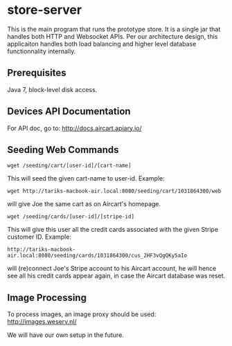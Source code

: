 # store-server

This is the main program that runs the prototype store. It is a single jar that handles both HTTP and Websocket APIs. Per our architecture design, this applicaiton handles both load balancing and higher level database functionnality internally.

## Prerequisites

Java 7, block-level disk access.

## Devices API Documentation

For API doc, go to: <http://docs.aircart.apiary.io/>

## Seeding Web Commands

```
wget /seeding/cart/[user-id]/[cart-name]
```
This will seed the given cart-name to user-id. Example:
```
wget http://tariks-macbook-air.local:8080/seeding/cart/1031864300/web
```
will give Joe the same cart as on Aircart's homepage.

```
wget /seeding/cards/[user-id]/[stripe-id]
```
This will give this user all the credit cards associated with the given Stripe customer ID. Example:
```
http://tariks-macbook-air.local:8080/seeding/cards/1031864300/cus_2HF3vQgQKy5aIo
```
will (re)connect Joe's Stripe account to his Aircart account, he will hence see all his credit cards appear again, in case the Aircart database was reset.


## Image Processing

To process images, an image proxy should be used: <http://images.weserv.nl/>

We will have our own setup in the future.
